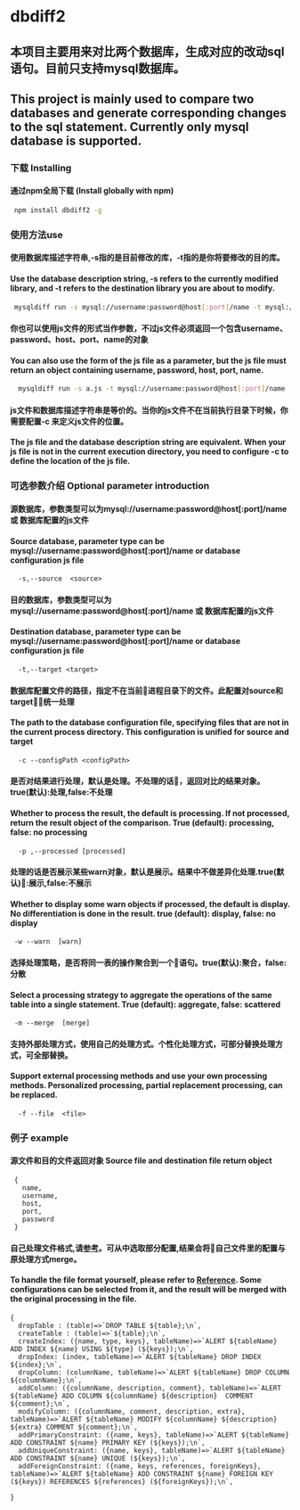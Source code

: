 # dbdiff2
 
   ## 本项目主要用来对比两个数据库，生成对应的改动sql语句。目前只支持mysql数据库。
   ## This project is mainly used to compare two databases and generate corresponding changes to the sql statement. Currently only mysql database is supported.

   ### 下载 Installing
   #### 通过npm全局下载 (Install globally with npm)
   ```bash
    npm install dbdiff2 -g
   ``` 
   ### 使用方法use
   #### 使用数据库描述字符串,-s指的是目前修改的库，-t指的是你将要修改的目的库。
   #### Use the database description string, -s refers to the currently modified library, and -t refers to the destination library you are about to modify.

   ```bash
    mysqldiff run -s mysql://username:password@host[:port]/name -t mysql://username:password@host[:port]/name
  ```
   #### 你也可以使用js文件的形式当作参数，不过js文件必须返回一个包含username、password、host、port、name的对象
   #### You can also use the form of the js file as a parameter, but the js file must return an object containing username, password, host, port, name.
  
  ```bash
    mysqldiff run -s a.js -t mysql://username:password@host[:port]/name
  ```

  #### js文件和数据库描述字符串是等价的。当你的js文件不在当前执行目录下时候，你需要配置-c 来定义js文件的位置。
  #### The js file and the database description string are equivalent. When your js file is not in the current execution directory, you need to configure -c to define the location of the js file.

  ### 可选参数介绍 Optional parameter introduction
    
  #### 源数据库，参数类型可以为mysql://username:password@host[:port]/name 或 数据库配置的js文件
  #### Source database, parameter type can be mysql://username:password@host[:port]/name or database configuration js file
  ```
    -s,--source  <source>  
  ```

  #### 目的数据库，参数类型可以为 mysql://username:password@host[:port]/name 或 数据库配置的js文件
  #### Destination database, parameter type can be mysql://username:password@host[:port]/name or database configuration js file
  ```
    -t,--target <target>
  ```  

  #### 数据库配置文件的路径，指定不在当前进程目录下的文件。此配置对source和target统一处理
  #### The path to the database configuration file, specifying files that are not in the current process directory. This configuration is unified for source and target
  ```
    -c --configPath <configPath>
  ```  
  #### 是否对结果进行处理，默认是处理。不处理的话，返回对比的结果对象。true(默认):处理,false:不处理
  #### Whether to process the result, the default is processing. If not processed, return the result object of the comparison. True (default): processing, false: no processing
  ```  
    -p ,--processed [processed] 
  ```  

  #### 处理的话是否展示某些warn对象，默认是展示。结果中不做差异化处理.true(默认):展示,false:不展示
  #### Whether to display some warn objects if processed, the default is display. No differentiation is done in the result. true (default): display, false: no display
   ```
    -w --warn  [warn] 
  ```

   #### 选择处理策略，是否将同一表的操作聚合到一个语句。true(默认):聚合，false:分散
   #### Select a processing strategy to aggregate the operations of the same table into a single statement. True (default): aggregate, false: scattered
   ```
    -m --merge  [merge]
   ``` 

  #### 支持外部处理方式，使用自己的处理方式。个性化处理方式，可部分替换处理方式，可全部替换。
  #### Support external processing methods and use your own processing methods. Personalized processing, partial replacement processing, can be replaced.
  ```
    -f --file  <file>
  ```  


  ### 例子 example

  #### 源文件和目的文件返回对象 Source file and destination file return object

  ```
   {
     name,
     username,
     host,
     port,
     password
   }
  ```

  #### 自己处理文件格式,请[参考](https://github.com/mybediffcult/mysqldiff/blob/master/lib/common/func.js)。可从中选取部分配置,结果会将自己文件里的配置与原处理方式merge。
  #### To handle the file format yourself, please refer to [Reference](https://github.com/mybediffcult/mysqldiff/blob/master/lib/common/func.js). Some configurations can be selected from it, and the result will be merged with the original processing in the file.

  ```
  {
    dropTable : (table)=>`DROP TABLE ${table};\n`,
    createTable : (table)=>`${table};\n`,
    createIndex: ({name, type, keys}, tableName)=>`ALERT ${tableName} ADD INDEX ${name} USING ${type} (${keys});\n`,
    dropIndex: (index, tableName)=>`ALERT ${tableName} DROP INDEX ${index};\n`,
    dropColumn: (columnName, tableName)=>`ALERT ${tableName} DROP COLUMN ${columnName};\n`,
    addColumn: ({columnName, description, comment}, tableName)=>`ALERT ${tableName} ADD COLUMN ${columnName} ${description}  COMMENT ${comment};\n`,
    modifyColumn: ({columnName, comment, description, extra}, tableName)=>`ALERT ${tableName} MODIFY ${columnName} ${description} ${extra} COMMENT ${comment};\n`,
    addPrimaryConstraint: ({name, keys}, tableName)=>`ALERT ${tableName} ADD CONSTRAINT ${name} PRIMARY KEY (${keys});\n`,
    addUniqueConstraint: ({name, keys}, tableName)=>`ALERT ${tableName} ADD CONSTRAINT ${name} UNIQUE (${keys});\n`,
    addForeignConstraint: ({name, keys, references, foreignKeys}, tableName)=>`ALERT ${tableName} ADD CONSTRAINT ${name} FOREIGN KEY (${keys}) REFERENCES ${references} (${foreignKeys});\n`,

  }
  ```

